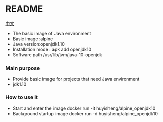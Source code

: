 # README #

[中文](https://github.com/haosenwei/alpine_openjdk10)

* The basic image of Java environment
* Basic image	:alpine
* Java version:openjdk1.10
* Installation mode : apk add openjdk10
* Software path /usr/lib/jvm/java-10-openjdk

### Main purpose ###

* Provide basic image for projects that need Java environment
* jdk1.10

### How to use it ###

* Start and enter the image docker run -it huyisheng/alpine_openjdk10
* Background startup image docker run -d huyisheng/alpine_openjdk10